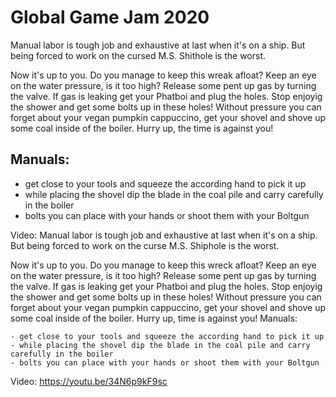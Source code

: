# Global Game Jam 2020
Manual labor is tough job and exhaustive at last when it's on a ship. But being forced to work on the cursed M.S. Shithole is the worst.

Now it's up to you. Do you manage to keep this wreak afloat?
Keep an eye on the water pressure, is it too high? Release some pent up gas by turning the valve. If gas is leaking get your Phatboi and plug the holes. Stop enjoyig the shower and get some bolts up in these holes!
Without pressure you can forget about your vegan pumpkin cappuccino, get your shovel and shove up some coal inside of the boiler.
Hurry up, the time is against you!

## Manuals:
* get close to your tools and squeeze the according hand to pick it up
* while placing the shovel dip the blade in the coal pile and carry carefully in the boiler
* bolts you can place with your hands or shoot them with your Boltgun

Video: Manual labor is tough job and exhaustive at last when it's on a ship. But being forced to work on the curse M.S. Shiphole is the worst.

Now it's up to you. Do you manage to keep this wreck afloat? Keep an eye on the water pressure, is it too high? Release some pent up gas by turning the valve. If gas is leaking get your Phatboi and plug the holes. Stop enjoyig the shower and get some bolts up in these holes! Without pressure you can forget about your vegan pumpkin cappuccino, get your shovel and shove up some coal inside of the boiler. Hurry up, time is against you!
Manuals:

    - get close to your tools and squeeze the according hand to pick it up
    - while placing the shovel dip the blade in the coal pile and carry carefully in the boiler
    - bolts you can place with your hands or shoot them with your Boltgun

Video: https://youtu.be/34N6p9kF9sc 
